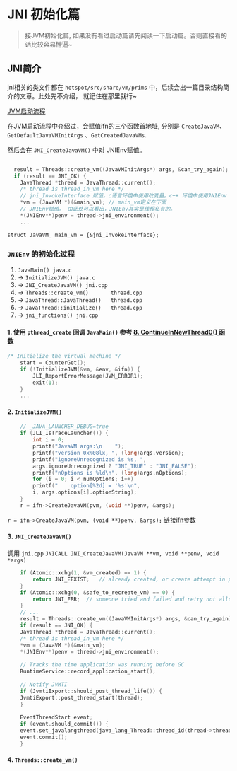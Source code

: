 # JNI 初始化篇

> 接JVM初始化篇, 如果没有看过启动篇请先阅读一下启动篇。否则直接看的话比较容易懵逼~

## JNI简介

jni相关的类文件都在 `hotspot/src/share/vm/prims` 中，后续会出一篇目录结构简介的文章。此处先不介绍， 就记住在那里就行~

[JVM启动流程](../start/README.md)

在JVM启动流程中介绍过，会赋值ifn的三个函数首地址, 分别是 `CreateJavaVM`、 `GetDefaultJavaVMInitArgs` 、`GetCreatedJavaVMs`.

然后会在 `JNI_CreateJavaVM()` 中对 JNIEnv赋值。
```c++

  result = Threads::create_vm((JavaVMInitArgs*) args, &can_try_again);
  if (result == JNI_OK) {
    JavaThread *thread = JavaThread::current();
    /* thread is thread_in_vm here */
    // jni_InvokeInterface 赋值。c语言环境中使用改变量。c++ 环境中使用JNIEnv
    *vm = (JavaVM *)(&main_vm); // main_vm定义在下面
    // JNIEnv赋值。 由此处可以看出，JNIEnv其实是线程私有的。
    *(JNIEnv**)penv = thread->jni_environment();
    ...
```

`struct JavaVM_ main_vm = {&jni_InvokeInterface};`

### `JNIEnv` 的初始化过程
1. `JavaMain() java.c`
2. -> `InitializeJVM() java.c`
3. -> `JNI_CreateJavaVM() jni.cpp`
4. -> `Threads::create_vm()       thread.cpp`
5. -> `JavaThread::JavaThread()   thread.cpp`
6. -> `JavaThread::initialize()   thread.cpp`
7. -> `jni_functions() jni.cpp`

#### 1. 使用 `pthread_create` 回调 `JavaMain()` 参考 [8. ContinueInNewThread0() 函数](../start/README.md "8. ContinueInNewThread0() 函数")
```c++
/* Initialize the virtual machine */
    start = CounterGet();
    if (!InitializeJVM(&vm, &env, &ifn)) {
        JLI_ReportErrorMessage(JVM_ERROR1);
        exit(1);
    }
    ...
```
#### 2. `InitializeJVM()` 
```c++
    // _JAVA_LAUNCHER_DEBUG=true
    if (JLI_IsTraceLauncher()) {
        int i = 0;
        printf("JavaVM args:\n    ");
        printf("version 0x%08lx, ", (long)args.version);
        printf("ignoreUnrecognized is %s, ",
        args.ignoreUnrecognized ? "JNI_TRUE" : "JNI_FALSE");
        printf("nOptions is %ld\n", (long)args.nOptions);
        for (i = 0; i < numOptions; i++)
        printf("    option[%2d] = '%s'\n",
        i, args.options[i].optionString);
    }
    r = ifn->CreateJavaVM(pvm, (void **)penv, &args);
```
`r = ifn->CreateJavaVM(pvm, (void **)penv, &args);` [链接ifn参数](../start/README.md "#5. 当 `libjvm.so` 动态链接库加载完成后接下来会调用")
#### 3. `JNI_CreateJavaVM()`
调用 `jni.cpp` `JNICALL JNI_CreateJavaVM(JavaVM **vm, void **penv, void *args)`
```c++
    if (Atomic::xchg(1, &vm_created) == 1) {
        return JNI_EEXIST;   // already created, or create attempt in progress
    }
    if (Atomic::xchg(0, &safe_to_recreate_vm) == 0) {
        return JNI_ERR;  // someone tried and failed and retry not allowed.
    }
    // ...
    result = Threads::create_vm((JavaVMInitArgs*) args, &can_try_again);
    if (result == JNI_OK) {
    JavaThread *thread = JavaThread::current();
    /* thread is thread_in_vm here */
    *vm = (JavaVM *)(&main_vm);
    *(JNIEnv**)penv = thread->jni_environment();
    
    // Tracks the time application was running before GC
    RuntimeService::record_application_start();
    
    // Notify JVMTI
    if (JvmtiExport::should_post_thread_life()) {
    JvmtiExport::post_thread_start(thread);
    }
    
    EventThreadStart event;
    if (event.should_commit()) {
    event.set_javalangthread(java_lang_Thread::thread_id(thread->threadObj()));
    event.commit();
    }
```
#### 4. `Threads::create_vm()`
